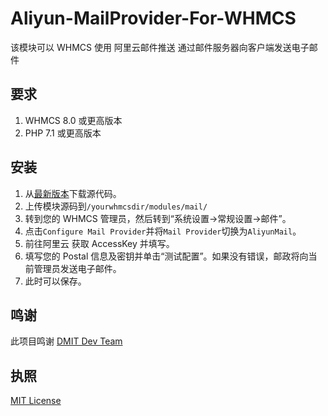 # Aliyun-MailProvider-For-WHMCS
该模块可以 WHMCS 使用 阿里云邮件推送 通过邮件服务器向客户端发送电子邮件

## 要求
1. WHMCS 8.0 或更高版本
2. PHP 7.1 或更高版本

## 安装
1. 从[最新版本](https://github.com/ModulesOcean/Aliyun-MailProvider-For-WHMCS/releases/latest)下载源代码。
2. 上传模块源码到`/yourwhmcsdir/modules/mail/`
3. 转到您的 WHMCS 管理员，然后转到“系统设置->常规设置->邮件”。
4. 点击`Configure Mail Provider`并将`Mail Provider`切换为`AliyunMail`。
5. 前往阿里云 获取 AccessKey 并填写。
6. 填写您的 Postal 信息及密钥并单击“测试配置”。如果没有错误，邮政将向当前管理员发送电子邮件。
7. 此时可以保存。

## 鸣谢

此项目鸣谢 [DMIT Dev Team](https://github.com/DMIT-Inc/)

## 执照
[MIT License](https://github.com/ModulesOcean/Aliyun-MailProvider-For-WHMCS/blob/main/LICENSE)
